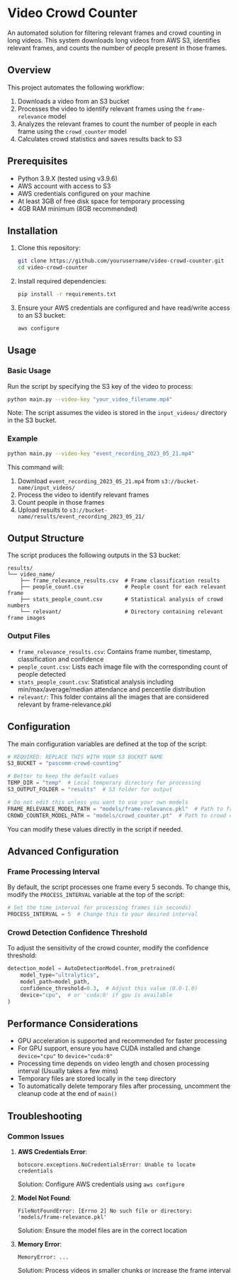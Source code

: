 # Video Crowd Counter

An automated solution for filtering relevant frames and crowd counting in long videos. This system downloads long videos from AWS S3, identifies relevant frames, and counts the number of people present in those frames.

## Overview

This project automates the following workflow:
1. Downloads a video from an S3 bucket
2. Processes the video to identify relevant frames using the `frame-relevance` model
3. Analyzes the relevant frames to count the number of people in each frame using the `crowd_counter` model
4. Calculates crowd statistics and saves results back to S3

## Prerequisites

- Python 3.9.X (tested using v3.9.6)
- AWS account with access to S3
- AWS credentials configured on your machine
- At least 3GB of free disk space for temporary processing
- 4GB RAM minimum (8GB recommended)

## Installation

1. Clone this repository:
   ```bash
   git clone https://github.com/yourusername/video-crowd-counter.git
   cd video-crowd-counter
   ```

2. Install required dependencies:
   ```bash
   pip install -r requirements.txt
   ```

3. Ensure your AWS credentials are configured and have read/write access to an S3 bucket:
   ```bash
   aws configure
   ```

## Usage

### Basic Usage

Run the script by specifying the S3 key of the video to process:

```bash
python main.py --video-key "your_video_filename.mp4"
```

Note: The script assumes the video is stored in the `input_videos/` directory in the S3 bucket.

### Example

```bash
python main.py --video-key "event_recording_2023_05_21.mp4"
```

This command will:
1. Download `event_recording_2023_05_21.mp4` from `s3://bucket-name/input_videos/`
2. Process the video to identify relevant frames
3. Count people in those frames
4. Upload results to `s3://bucket-name/results/event_recording_2023_05_21/`

## Output Structure

The script produces the following outputs in the S3 bucket:

```
results/
└── video_name/
    ├── frame_relevance_results.csv  # Frame classification results
    ├── people_count.csv             # People count for each relevant frame
    ├── stats_people_count.csv       # Statistical analysis of crowd numbers
    └── relevant/                    # Directory containing relevant frame images
```

### Output Files

- `frame_relevance_results.csv`: Contains frame number, timestamp, classification and confidence
- `people_count.csv`: Lists each image file with the corresponding count of people detected
- `stats_people_count.csv`: Statistical analysis including min/max/average/median attendance and percentile distribution
- `relevant/`: This folder contains all the images that are considered relevant by frame-relevance.pkl

## Configuration

The main configuration variables are defined at the top of the script:

```python
# REQUIRED: REPLACE THIS WITH YOUR S3 BUCKET NAME
S3_BUCKET = "pascomm-crowd-counting"

# Better to keep the default values
TEMP_DIR = "temp"  # Local temporary directory for processing
S3_OUTPUT_FOLDER = "results"  # S3 folder for output

# Do not edit this unless you want to use your own models
FRAME_RELEVANCE_MODEL_PATH = "models/frame-relevance.pkl"  # Path to frame relevance model
CROWD_COUNTER_MODEL_PATH = "models/crowd_counter.pt"  # Path to crowd counting model
```

You can modify these values directly in the script if needed.

## Advanced Configuration

### Frame Processing Interval

By default, the script processes one frame every 5 seconds. To change this, modify the `PROCESS_INTERVAL` variable at the top of the script:

```python
# Set the time interval for processing frames (in seconds)
PROCESS_INTERVAL = 5  # Change this to your desired interval
```

### Crowd Detection Confidence Threshold

To adjust the sensitivity of the crowd counter, modify the confidence threshold:

```python
detection_model = AutoDetectionModel.from_pretrained(
    model_type="ultralytics",
    model_path=model_path,
    confidence_threshold=0.3,  # Adjust this value (0.0-1.0)
    device="cpu",  # or 'cuda:0' if gpu is available
)
```

## Performance Considerations

- GPU acceleration is supported and recommended for faster processing
- For GPU support, ensure you have CUDA installed and change `device="cpu"` to `device="cuda:0"` 
- Processing time depends on video length and chosen processing interval (Usually takes a few mins)
- Temporary files are stored locally in the `temp` directory
- To automatically delete temporary files after processing, uncomment the cleanup code at the end of `main()`

## Troubleshooting

### Common Issues

1. **AWS Credentials Error**:
   ```
   botocore.exceptions.NoCredentialsError: Unable to locate credentials
   ```
   
   Solution: Configure AWS credentials using `aws configure`

2. **Model Not Found**:
   ```
   FileNotFoundError: [Errno 2] No such file or directory: 'models/frame-relevance.pkl'
   ```
   
   Solution: Ensure the model files are in the correct location

3. **Memory Error**:
   ```
   MemoryError: ...
   ```
   
   Solution: Process videos in smaller chunks or increase the frame interval